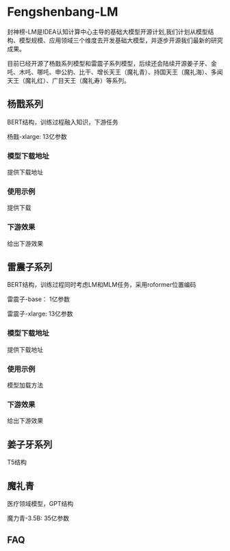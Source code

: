 # Fengshenbang-LM
封神榜-LM是IDEA认知计算中心主导的基础大模型开源计划,我们计划从模型结构、模型规模、应用领域三个维度去开发基础大模型，并逐步开源我们最新的研究成果。

目前已经开源了杨戬系列模型和雷震子系列模型，后续还会陆续开源姜子牙、金吒、木吒、哪吒、申公豹、比干、增长天王（魔礼青）、持国天王（魔礼海）、多闻天王（魔礼红）、广目天王（魔礼寿）等系列。 
  
## 杨戬系列
BERT结构，训练过程融入知识，下游任务

杨戬-xlarge: 13亿参数

### 模型下载地址
提供下载地址

### 使用示例
提供下载

### 下游效果
给出下游效果

## 雷震子系列
BERT结构，训练过程同时考虑LM和MLM任务，采用roformer位置编码

雷震子-base： 1亿参数

雷震子-xlarge: 13亿参数 

### 模型下载地址
提供下载地址

### 使用示例
模型加载方法

### 下游效果
给出下游效果

## 姜子牙系列
T5结构

## 魔礼青
医疗领域模型，GPT结构

魔力青-3.5B: 35亿参数

## FAQ

